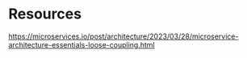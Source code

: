 # Resources
https://microservices.io/post/architecture/2023/03/28/microservice-architecture-essentials-loose-coupling.html
